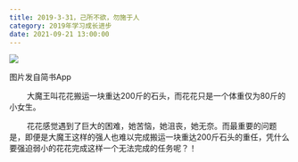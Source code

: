 ```yaml
---
title: 2019-3-31，己所不欲，勿施于人
category: 2019年学习成长进步
date: 2021-09-21 13:00:00
---
```


![](http://upload-images.jianshu.io/upload_images/3910675-b9335c51417f54ff.jpg?imageMogr2/auto-orient/strip%7CimageView2/2/w/1080/q/50)  

图片发自简书App

  

        大魔王叫花花搬运一块重达200斤的石头，而花花只是一个体重仅为80斤的小女生。  

        花花感觉遇到了巨大的困难，她苦恼，她沮丧，她无奈。而最重要的问题是，即便是大魔王这样的强人也难以完成搬运一块重达200斤石头的重任，凭什么要强迫弱小的花花完成这样一个无法完成的任务呢？！